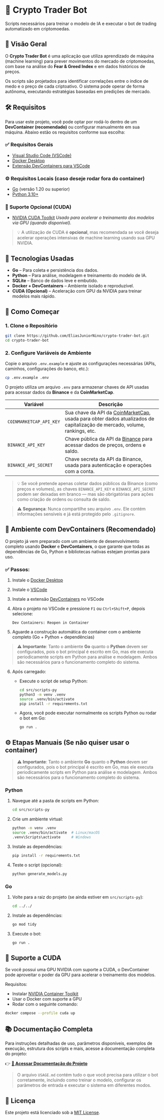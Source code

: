 # 🚀 Crypto Trader Bot

Scripts necessários para treinar o modelo de IA e executar o bot de trading automatizado em criptomoedas.

## 📌 Visão Geral

O **Crypto Trader Bot** é uma aplicação que utiliza aprendizado de máquina (machine learning) para prever movimentos do mercado de criptomoedas, com base na análise do **Fear & Greed Index** e em dados históricos de preços.

Os scripts são projetados para identificar correlações entre o índice de medo e o preço de cada criptoativo. O sistema pode operar de forma autônoma, executando estratégias baseadas em predições de mercado.

## 🛠️ Requisitos

Para usar este projeto, você pode optar por rodá-lo dentro de um **DevContainer (recomendado)** ou configurar manualmente em sua máquina. Abaixo estão os requisitos conforme sua escolha:

### ✅ Requisitos Gerais

* [Visual Studio Code (VSCode)](https://code.visualstudio.com/)
* [Docker Desktop](https://www.docker.com/products/docker-desktop)
* [Extensão DevContainers para VSCode](https://marketplace.visualstudio.com/items?itemName=ms-vscode-remote.remote-containers)

### ⚙️ Requisitos Locais (caso deseje rodar fora do container)

* [Go](https://golang.org/dl/) (versão 1.20 ou superior)
* [Python 3.10+](https://www.python.org/)

### 🚀 Suporte Opcional (CUDA)

* [NVIDIA CUDA Toolkit](https://developer.nvidia.com/cuda-downloads)
  *Usado para acelerar o treinamento dos modelos via GPU (quando disponível).*

> 💡 A utilização de CUDA é **opcional**, mas recomendada se você deseja acelerar operações intensivas de machine learning usando sua GPU NVIDIA.

## 🧪 Tecnologias Usadas

* **Go** – Para coleta e persistência dos dados.
* **Python** – Para análise, modelagem e treinamento do modelo de IA.
* **SQLite** – Banco de dados leve e embutido.
* **Docker + DevContainers** – Ambiente isolado e reproduzível.
* **CUDA (Opcional)** – Aceleração com GPU da NVIDIA para treinar modelos mais rápido.

## 🚀 Como Começar

### 1. Clone o Repositório

```bash
git clone https://github.com/EliasJuniorNino/crypto-trader-bot.git
cd crypto-trader-bot
```

### 2. Configure Variáveis de Ambiente

Copie o arquivo `.env.example` e ajuste as configurações necessárias (APIs, caminhos, configurações do banco, etc.):

```bash
cp .env.example .env
```

O projeto utiliza um arquivo `.env` para armazenar chaves de API usadas para acessar dados da **Binance** e da **CoinMarketCap**.

| Variável                | Descrição                                                                                                                                                   |
| ----------------------- | ----------------------------------------------------------------------------------------------------------------------------------------------------------- |
| `COINMARKETCAP_API_KEY` | Sua chave da API da [CoinMarketCap](https://coinmarketcap.com/api/), usada para obter dados atualizados de capitalização de mercado, volume, rankings, etc. |
| `BINANCE_API_KEY`       | Chave pública da API da [Binance](https://www.binance.com/en/support/faq/360002502072) para acessar dados de preços, ordens e saldo.                        |
| `BINANCE_API_SECRET`    | Chave secreta da API da Binance, usada para autenticação e operações com a conta.                                                                           |

> 💡 Se você pretende apenas coletar dados públicos da Binance (como preços e volumes), as chaves `BINANCE_API_KEY` e `BINANCE_API_SECRET` podem ser deixadas em branco — mas são obrigatórias para ações como criação de ordens ou consulta de saldo.

> ⚠️ **Segurança**: Nunca compartilhe seu arquivo `.env`. Ele contém informações sensíveis e já está protegido pelo `.gitignore`.

## 🐳 Ambiente com DevContainers (Recomendado)

O projeto já vem preparado com um ambiente de desenvolvimento completo usando **Docker** e **DevContainers**, o que garante que todas as dependências de Go, Python e bibliotecas nativas estejam prontas para uso.

### ✅ Passos:

1. Instale o [Docker Desktop](https://www.docker.com/products/docker-desktop)

2. Instale o [VSCode](https://code.visualstudio.com/)

3. Instale a extensão [DevContainers](https://marketplace.visualstudio.com/items?itemName=ms-vscode-remote.remote-containers) no VSCode

4. Abra o projeto no VSCode e pressione `F1` ou `Ctrl+Shift+P`, depois selecione:

   ```
   Dev Containers: Reopen in Container
   ```

5. Aguarde a construção automática do container com o ambiente completo (Go + Python + dependências)

> ⚠️ **Importante**: Tanto o ambiente **Go** quanto o **Python** devem ser configurados, pois o bot principal é escrito em Go, mas ele executa periodicamente scripts em Python para análise e modelagem. Ambos são necessários para o funcionamento completo do sistema.

6. Após carregado:

   * Execute o script de setup Python:

     ```bash
     cd src/scripts-py
     python3 -m venv .venv
     source .venv/bin/activate
     pip install -r requirements.txt
     ```

   * Agora, você pode executar normalmente os scripts Python ou rodar o bot em Go:

     ```bash
     go run .
     ```

## ⚙️ Etapas Manuais (Se não quiser usar o container)

> ⚠️ **Importante**: Tanto o ambiente **Go** quanto o **Python** devem ser configurados, pois o bot principal é escrito em Go, mas ele executa periodicamente scripts em Python para análise e modelagem. Ambos são necessários para o funcionamento completo do sistema.

### Python

1. Navegue até a pasta de scripts em Python:

   ```bash
   cd src/scripts-py
   ```

2. Crie um ambiente virtual:

   ```bash
   python -m venv .venv
   source .venv/bin/activate  # Linux/macOS
   .venv\Scripts\activate     # Windows
   ```

3. Instale as dependências:

   ```bash
   pip install -r requirements.txt
   ```

4. Teste o script (opcional):

   ```bash
   python generate_models.py
   ```

### Go

1. Volte para a raiz do projeto (se ainda estiver em `src/scripts-py`):

   ```bash
   cd ../../
   ```

2. Instale as dependências:

   ```bash
   go mod tidy
   ```

3. Execute o bot:

   ```bash
   go run .
   ```

## 🎁 Suporte a CUDA

Se você possui uma GPU NVIDIA com suporte a CUDA, o DevContainer pode aproveitar o poder da GPU para acelerar o treinamento dos modelos.

Requisitos:

* Instalar [NVIDIA Container Toolkit](https://docs.nvidia.com/datacenter/cloud-native/container-toolkit/install-guide.html)
* Usar o Docker com suporte a GPU
* Rodar com o seguinte comando:

```bash
docker compose --profile cuda up
```

## 📚 Documentação Completa

Para instruções detalhadas de uso, parâmetros disponíveis, exemplos de execução, estrutura dos scripts e mais, acesse a documentação completa do projeto:

👉 **[📖 Acessar Documentação do Projeto](./docs/USAGE.pt-BR.md)**

> O arquivo `USAGE.md` contém tudo o que você precisa para utilizar o bot corretamente, incluindo como treinar o modelo, configurar os parâmetros de entrada e executar o sistema em diferentes modos.

## 📄 Licença

Este projeto está licenciado sob a [MIT License](LICENSE).
